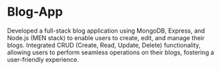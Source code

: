 # Blog-App
Developed a full-stack blog application using MongoDB, Express, and Node.js (MEN stack) to enable users to create, edit, and manage their blogs.
Integrated CRUD (Create, Read, Update, Delete) functionality, allowing users to perform seamless operations on their blogs, fostering a user-friendly experience.
